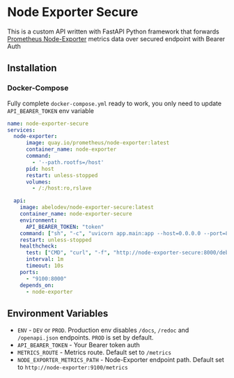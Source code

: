 # Node Exporter Secure
This is a custom API written with FastAPI Python framework that forwards [Prometheus Node-Exporter](https://github.com/prometheus/node_exporter) metrics data over secured endpoint with Bearer Auth

## Installation
### Docker-Compose
  Fully complete `docker-compose.yml` ready to work, you only need to update `API_BEARER_TOKEN` env variable
```yaml
name: node-exporter-secure
services:
  node-exporter:
      image: quay.io/prometheus/node-exporter:latest
      container_name: node-exporter
      command:
        - '--path.rootfs=/host'
      pid: host
      restart: unless-stopped
      volumes:
        - /:/host:ro,rslave

  api:
    image: abelodev/node-exporter-secure:latest
    container_name: node-exporter-secure
    environment:
      API_BEARER_TOKEN: "token"
    command: ["sh", "-c", "uvicorn app.main:app --host=0.0.0.0 --port=8000"]
    restart: unless-stopped
    healthcheck:
      test: ["CMD", "curl", "-f", "http://node-exporter-secure:8000/debug/healthcheck"]
      interval: 1m
      timeout: 10s
    ports:
      - "9100:8000"
    depends_on:
      - node-exporter

```

## Environment Variables
- `ENV` - `DEV` or `PROD`. Production env disables `/docs`, `/redoc` and `/openapi.json` endpoints. `PROD` is set by default.
- `API_BEARER_TOKEN` - Your Bearer token auth
- `METRICS_ROUTE` - Metrics route. Default set to `/metrics`
- `NODE_EXPORTER_METRICS_PATH` - Node-Exporter endpoint path. Default set to `http://node-exporter:9100/metrics`
